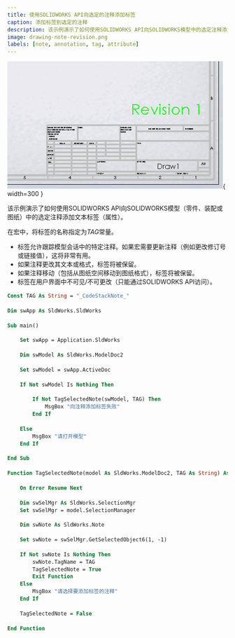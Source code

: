 ```yaml
---
title: 使用SOLIDWORKS API向选定的注释添加标签
caption: 添加标签到选定的注释
description: 该示例演示了如何使用SOLIDWORKS API向SOLIDWORKS模型中的选定注释添加文本标签（属性）。
image: drawing-note-revision.png
labels: [note, annotation, tag, attribute]
---
```

![带有修订号的SOLIDWORKS图纸中的注释](drawing-note-revision.png){ width=300 }

该示例演示了如何使用SOLIDWORKS API向SOLIDWORKS模型（零件、装配或图纸）中的选定注释添加文本标签（属性）。

在宏中，将标签的名称指定为*TAG*常量。

* 标签允许跟踪模型会话中的特定注释。如果宏需要更新注释（例如更改修订号或链接值），这将非常有用。
* 如果注释更改其文本或格式，标签将被保留。
* 如果注释移动（包括从图纸空间移动到图纸格式），标签将被保留。
* 标签在用户界面中不可见/不可更改（只能通过SOLIDWORKS API访问）。

~~~ vb
Const TAG As String = "_CodeStackNote_"

Dim swApp As SldWorks.SldWorks

Sub main()

    Set swApp = Application.SldWorks
    
    Dim swModel As SldWorks.ModelDoc2
    
    Set swModel = swApp.ActiveDoc
    
    If Not swModel Is Nothing Then
        
        If Not TagSelectedNote(swModel, TAG) Then
            MsgBox "向注释添加标签失败"
        End If
        
    Else
        MsgBox "请打开模型"
    End If
    
End Sub

Function TagSelectedNote(model As SldWorks.ModelDoc2, TAG As String) As Boolean
    
    On Error Resume Next
    
    Dim swSelMgr As SldWorks.SelectionMgr
    Set swSelMgr = model.SelectionManager
            
    Dim swNote As SldWorks.Note
    
    Set swNote = swSelMgr.GetSelectedObject6(1, -1)
    
    If Not swNote Is Nothing Then
        swNote.TagName = TAG
        TagSelectedNote = True
        Exit Function
    Else
        MsgBox "请选择要添加标签的注释"
    End If
    
    TagSelectedNote = False
    
End Function
~~~
